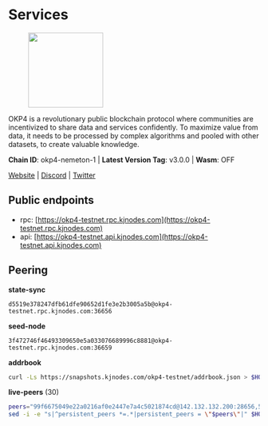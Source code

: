 # Services

<figure><img src="https://raw.githubusercontent.com/kj89/testnet_manuals/main/pingpub/logos/okp4.png" width="150" alt=""><figcaption></figcaption></figure>

OKP4 is a revolutionary public blockchain protocol where communities are incentivized to  share data and services confidently. To maximize value from data, it needs to be processed  by complex algorithms and pooled with other datasets, to create valuable knowledge.

**Chain ID**: okp4-nemeton-1 | **Latest Version Tag**: v3.0.0 | **Wasm**: OFF

[Website](https://okp4.network) | [Discord](https://discord.gg/okp4) | [Twitter](https://twitter.com/OKP4_Protocol)


## Public endpoints

* rpc: [https://okp4-testnet.rpc.kjnodes.com](https://okp4-testnet.rpc.kjnodes.com)
* api: [https://okp4-testnet.api.kjnodes.com](https://okp4-testnet.api.kjnodes.com)

## Peering

**state-sync**

```text
d5519e378247dfb61dfe90652d1fe3e2b3005a5b@okp4-testnet.rpc.kjnodes.com:36656
```

**seed-node**

```text
3f472746f46493309650e5a033076689996c8881@okp4-testnet.rpc.kjnodes.com:36659
```

**addrbook**
```bash
curl -Ls https://snapshots.kjnodes.com/okp4-testnet/addrbook.json > $HOME/.okp4d/config/addrbook.json
```

**live-peers** (30)
```bash
peers="99f6675049e22a0216af0e2447e7a4c5021874cd@142.132.132.200:28656,5c2a752c9b1952dbed075c56c600c3a79b58c395@95.214.55.232:26996,8af258bbe73f4c66127a7b3e8b1ec23fde2950a6@65.108.192.123:19656,d5519e378247dfb61dfe90652d1fe3e2b3005a5b@65.109.68.190:36656,44c4ad482cf8f1d9e7e18968da78bd0349fe853e@5.78.54.193:26656,ba469aac96159dbb49844406423180618d267007@65.108.120.21:26113,b2c6835ab2300785ca3bdc0e045d8861504a9ff4@185.194.219.96:26656,8cdeb85dada114c959c36bb59ce258c65ae3a09c@88.198.242.163:36656,74349a1cb9479b291866debe2042de8a2e88b850@65.108.233.109:17656,f17338ec41b1b68b07063984feb407d9038cf78b@65.108.142.47:26616,2bfd405e8f0f176428e2127f98b5ec53164ae1f0@142.132.149.118:26656,2f6d5a319ebee0201dff4a0e3b7526d0863a4d32@65.109.85.225:6070,6bc178290d0773e244cf04598a3919d7a9391bf1@65.109.131.71:36656,d1a0ff9bd7ea1ebd06bc7158f3523f5e557328be@163.172.131.169:26656,b0b56d944cf1cc569a1e77e0923e075bad94d755@141.95.145.41:28656,854cc8b83a48ba4394c1940b57d0f42ec013e033@38.242.251.204:26656,82bb185819e5cf2bb6a9896447672efca27f28cb@65.109.15.202:26656,66a75c374c274733bfa3050277cdb43db3fcee56@147.182.229.52:26656,8a7605d8ae4338de5b7a0d5c70244ce05e377630@85.10.200.221:26656,307fb25cd6998d0d5bd1d947571f6043c6bb4069@65.109.31.114:2280,be9841ace1d71a4c7681918ee39f5e00d8e96a82@213.239.216.252:36656,2c6b5af41689145abb85f95cb49131ae9e193142@217.13.223.167:61356,cc8bc81fea49a6a412992bb3e2c3f211d9e675c8@88.99.161.162:21656,9d1482bc31fb4578a5c7f7f65c4e0aaf2dfc2336@213.239.215.77:36656,f7fb0f3248e4aed14e89bc4967d48c66b72e6f62@135.181.147.169:26656,fff0a8c202befd9459ff93783a0e7756da305fe3@38.242.150.63:16656,9392c27a9a561c31e7a920dc6f577d663c473ef8@154.12.225.88:26656,ebc272824924ea1a27ea3183dd0b9ba713494f83@95.214.55.198:26996,ade4d8bc8cbe014af6ebdf3cb7b1e9ad36f412c0@176.9.82.221:17656,9755cab2585a2794453a5b396ef13b893393366f@65.108.212.224:46673"
sed -i -e "s|^persistent_peers *=.*|persistent_peers = \"$peers\"|" $HOME/.okp4d/config/config.toml
```
